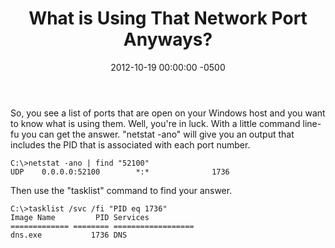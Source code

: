 ﻿---
title:  What is Using That Network Port Anyways?
date:   2012-10-19 00:00:00 -0500
categories: IT
---

So, you see a list of ports that are open on your Windows host and you want to know what is using them.
Well, you're in luck. With a little command line-fu you can get the answer.
"netstat -ano" will give you an output that includes the PID that is associated with each port number.

```console
C:\>netstat -ano | find "52100"
UDP    0.0.0.0:52100        *:*              1736
```

Then use the "tasklist" command to find your answer.

```console
C:\>tasklist /svc /fi "PID eq 1736"
Image Name         PID Services
============= ======== ==================
dns.exe           1736 DNS
```

